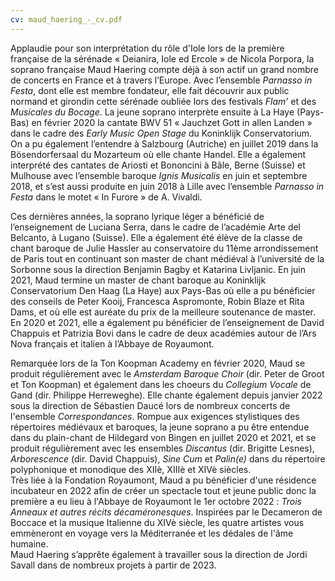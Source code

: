 ```yaml
---
cv: maud_haering_-_cv.pdf
---
```

Applaudie pour son interprétation du rôle d'Iole lors de la première française de la sérénade « Deianira, Iole ed Ercole » de Nicola Porpora, la soprano française Maud Haering compte déjà à son actif un grand nombre de concerts en France et à travers l’Europe. Avec l’ensemble *Parnasso in Festa*, dont elle est membre fondateur, elle fait découvrir aux public normand et girondin cette sérénade oubliée lors des festivals *Flam’* et des *Musicales du Bocage*. La jeune soprano interprète ensuite à La Haye (Pays-Bas) en février 2020 la cantate BWV 51 « Jauchzet Gott in allen Landen » dans le cadre des *Early Music Open Stage* du Koninklijk Conservatorium. On a pu également l’entendre à Salzbourg (Autriche) en juillet 2019 dans la Bösendorfersaal du Mozarteum où elle chante Handel. Elle a également interprété des cantates de Ariosti et Bononcini à Bâle, Berne (Suisse) et Mulhouse avec l’ensemble baroque *Ignis Musicalis* en juin et septembre 2018, et s’est aussi produite en juin 2018 à Lille avec l’ensemble *Parnasso in Festa* dans le motet « In Furore » de A. Vivaldi.

Ces dernières années, la soprano lyrique léger a bénéficié de l’enseignement de Luciana Serra, dans le cadre de l’académie Arte del Belcanto, à Lugano (Suisse). Elle a également été élève de la classe de chant baroque de Julie Hassler au conservatoire du 11ème arrondissement de Paris tout en continuant son master de chant médiéval à l’université de la Sorbonne sous la direction Benjamin Bagby et Katarina Livljanic. En juin 2021, Maud termine un master de chant baroque au Koninklijk Conservatorium Den Haag (La Haye) aux Pays-Bas où elle a pu bénéficier des conseils de Peter Kooij, Francesca Aspromonte, Robin Blaze et Rita Dams, et où elle est auréate du prix de la meilleure soutenance de master. En 2020 et 2021, elle a également pu bénéficier de l’enseignement de David Chappuis et Patrizia Bovi dans le cadre de deux académies autour de l’Ars Nova français et italien à l’Abbaye de Royaumont.

Remarquée lors de la Ton Koopman Academy en février 2020, Maud se produit régulièrement avec le *Amsterdam Baroque Choir* (dir. Peter de Groot et Ton Koopman) et également dans les choeurs du *Collegium Vocale* de Gand (dir. Philippe Herreweghe). Elle chante également depuis janvier 2022 sous la direction de Sébastien Daucé lors de nombreux concerts de l'ensemble *Correspondances*. Rompue aux exigences stylistiques des répertoires médiévaux et baroques, la jeune soprano a pu être entendue dans du plain-chant de Hildegard von Bingen en juillet 2020 et 2021, et se produit régulièrement avec les ensembles *Discantus* (dir. Brigitte Lesnes), *Arborescence* (dir. David Chappuis), *Sine Cum* et *Palin(e)* dans du répertoire polyphonique et monodique des XIIè, XIIIè et XIVè siècles. \
Très liée à la Fondation Royaumont, Maud a pu bénéficier d'une résidence incubateur en 2022 afin de créer un spectacle tout et jeune public donc la première a eu lieu à l'Abbaye de Royaumont le 1er octobre 2022 : *Trois Anneaux et autres récits décaméronesques*. Inspirées par le Decameron de Boccace et la musique Italienne du XIVè siècle, les quatre artistes vous emmèneront en voyage vers la Méditerranée et les dédales de l'âme humaine.\
Maud Haering s’apprête également à travailler sous la direction de Jordi Savall dans de nombreux projets à partir de 2023.